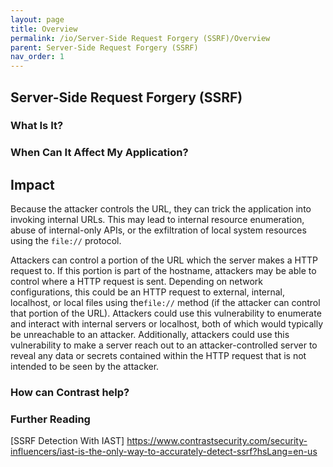 ```yaml
---
layout: page
title: Overview
permalink: /io/Server-Side Request Forgery (SSRF)/Overview
parent: Server-Side Request Forgery (SSRF)
nav_order: 1
---
```


## Server-Side Request Forgery (SSRF)

### What Is It?





### When Can It Affect My Application?





## Impact


Because the attacker controls the URL, they can trick the application into invoking internal URLs. This may lead to internal 
resource enumeration, abuse of internal-only APIs, or the exfiltration of local system resources using the ```file://``` protocol.

Attackers can control a portion of the URL which the server makes a HTTP request to. If this portion is part of the hostname, attackers may be able to control where a HTTP request is sent. Depending on network configurations, this could be an HTTP request to external, internal, localhost, or local files using the```file://``` method (if the attacker can control that portion of the URL). Attackers could use this vulnerability to enumerate and interact with internal servers or localhost, both of which would typically be unreachable to an attacker. Additionally, attackers could use this vulnerability to make a server reach out to an attacker-controlled server to reveal any data or secrets contained within the HTTP request that is not intended to be seen by the attacker.

### How can Contrast help?


### Further Reading

[SSRF Detection With IAST] https://www.contrastsecurity.com/security-influencers/iast-is-the-only-way-to-accurately-detect-ssrf?hsLang=en-us
